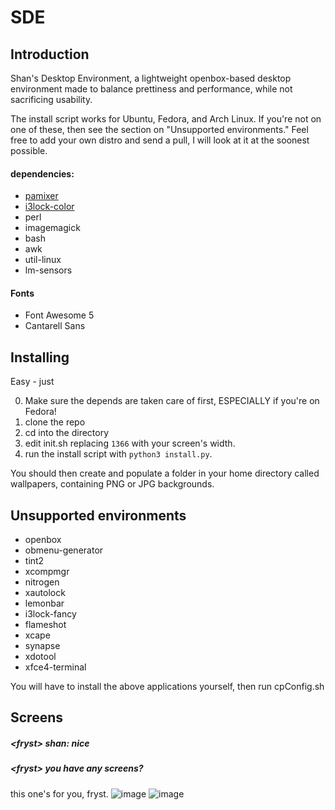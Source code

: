 # SDE

## Introduction
Shan's Desktop Environment, a lightweight openbox-based desktop environment made to balance prettiness and performance, while not sacrificing usability.

The install script works for Ubuntu, Fedora, and Arch Linux.
If you're not on one of these, then see the section on "Unsupported environments." Feel free to add your own distro and send a pull, I will look at it at the soonest possible.

#### dependencies:

- [pamixer](https://github.com/cdemoulins/pamixer)
- [i3lock-color](https://github.com/PandorasFox/i3lock-color)
- perl
- imagemagick
- bash
- awk
- util-linux
- lm-sensors

#### Fonts
- Font Awesome 5
- Cantarell Sans


## Installing

Easy - just 

  0) Make sure the depends are taken care of first, ESPECIALLY if you're on Fedora!
  1) clone the repo
  2) cd into the directory
  3) edit init.sh replacing ```1366``` with your screen's width.
  4) run the install script with ```python3 install.py```.
  
You should then create and populate a folder in your home directory called wallpapers, containing PNG or JPG backgrounds. 

## Unsupported environments

- openbox
- obmenu-generator
- tint2
- xcompmgr
- nitrogen
- xautolock
- lemonbar
- i3lock-fancy
- flameshot
- xcape
- synapse
- xdotool
- xfce4-terminal

You will have to install the above applications yourself, then run cpConfig.sh

## Screens

##### \<fryst\> shan: nice
##### \<fryst\> you have any screens?

this one's for you, fryst.
![image](https://i.imgur.com/zPjyBbF.jpg)
![image](https://i.imgur.com/5E4l3uP.png)
